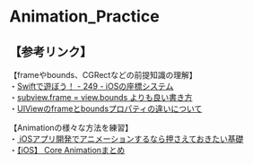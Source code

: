 # Animation_Practice
<h2>【参考リンク】</h2>

<p>【frameやbounds、CGRectなどの前提知識の理解】<br>
  ・<a href="https://yataiblue.hatenablog.com/entry/2015/03/19/000000" target="_blank"　rel="noopener noreferrer">Swiftで遊ぼう！ - 249 - iOSの座標システム</a><br>
  ・<a href="https://qiita.com/mishimay/items/e9ecf3f352aad4433c24" target="_blank"　rel="noopener noreferrer">subview.frame = view.bounds よりも良い書き方</a><br>
  ・<a href= "https://selection9.blogspot.com/2016/06/uiviewframebounds.html" target="_black" rel="noopener noreferrer">UIViewのframeとboundsプロパティの違いについて</a>
</p>

<p>【Animationの様々な方法を練習】<br>
  ・<a href="https://qiita.com/hachinobu/items/57d4c305c907805b4a53#core-animation"　target="_blank"　rel="noopener noreferrer">
  iOSアプリ開発でアニメーションするなら押さえておきたい基礎</a><br>
  ・<a href="https://qiita.com/shiz/items/10cb712a26620f2e3bdc" target="_blank"　rel="noopener noreferrer">【iOS】 Core Animationまとめ</a>
</p>
